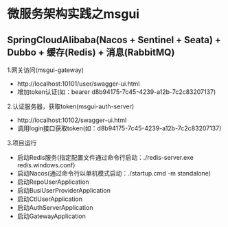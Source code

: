 # 微服务架构实践之msgui
## SpringCloudAlibaba(Nacos + Sentinel + Seata) + Dubbo + 缓存(Redis) + 消息(RabbitMQ)
1.网关访问(msgui-gateway)
* http://localhost:10101/user/swagger-ui.html
* 增加token认证(如：bearer d8b94175-7c45-4239-a12b-7c2c83207137)

2.认证服务器，获取token(msgui-auth-server)
* http://localhost:10102/swagger-ui.html
* 调用login接口获取token(如：d8b94175-7c45-4239-a12b-7c2c83207137)

3.项目运行
* 启动Redis服务(指定配置文件通过命令行启动：./redis-server.exe redis.windows.conf)
* 启动Nacos(通过命令行以单机模式启动：./startup.cmd -m standalone)
* 启动RepoUserApplication
* 启动BusiUserProviderApplication
* 启动CtlUserApplication
* 启动AuthServerApplication
* 启动GatewayApplication